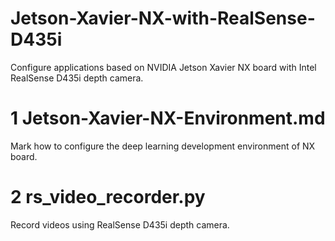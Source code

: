 # Jetson-Xavier-NX-with-RealSense-D435i
Configure applications based on NVIDIA Jetson Xavier NX board with Intel RealSense D435i depth camera.


# 1 Jetson-Xavier-NX-Environment.md
Mark how to configure the deep learning development environment of NX board.

# 2 rs_video_recorder.py
Record videos using RealSense D435i depth camera.
